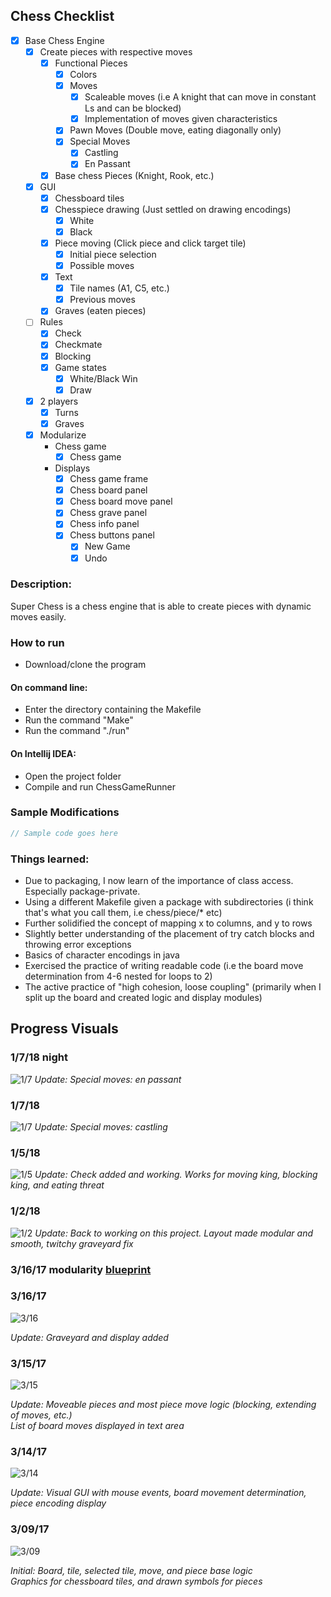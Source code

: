 ## Chess Checklist
- [x] Base Chess Engine
    - [x] Create pieces with respective moves
        - [x] Functional Pieces
            - [x] Colors
            - [x] Moves
                - [x] Scaleable moves (i.e A knight that can move in constant Ls and can be blocked)
                - [x] Implementation of moves given characteristics
            - [x] Pawn Moves (Double move, eating diagonally only)
            - [x] Special Moves
                - [x] Castling
                - [x] En Passant
        - [x] Base chess Pieces (Knight, Rook, etc.)
    - [x] GUI
        - [x] Chessboard tiles
        - [x] Chesspiece drawing (Just settled on drawing encodings)
            - [x] White
            - [x] Black
        - [x] Piece moving (Click piece and click target tile)
            - [x] Initial piece selection
            - [x] Possible moves
        - [x] Text
            - [x] Tile names (A1, C5, etc.)
            - [x] Previous moves
        - [x] Graves (eaten pieces)
    - [ ] Rules
        - [x] Check
        - [x] Checkmate
        - [x] Blocking
        - [x] Game states
            - [x] White/Black Win
            - [x] Draw
    - [x] 2 players
        - [x] Turns
        - [x] Graves
    - [x] Modularize
        - Chess game
            - [x] Chess game
        - Displays
            - [x] Chess game frame
            - [x] Chess board panel
            - [x] Chess board move panel
            - [x] Chess grave panel
            - [x] Chess info panel
            - [x] Chess buttons panel
                - [x] New Game
                - [x] Undo

<!---
- [ ] Chess Engine Extras
    - [ ] State saving
        - [ ] Loadable chess board from text file
        - [ ] Save/load user state
    - [ ] Artificial Intelligence (AI)
        - [ ] Open source
            - [ ] One difficulty
            - [ ] Multiple difficulties
        - [ ] Custom script
    - [ ] Network
        - [ ] Play over local network
        - [ ] Play over TCP
-->

### Description:
Super Chess is a chess engine that is able to create pieces with dynamic moves easily.

### How to run
- Download/clone the program

#### On command line:
- Enter the directory containing the Makefile
- Run the command "Make"
- Run the command "./run"

#### On Intellij IDEA:
- Open the project folder
- Compile and run ChessGameRunner

### Sample Modifications
```java
// Sample code goes here
```

### Things learned:
- Due to packaging, I now learn of the importance of class access. Especially package-private.
- Using a different Makefile given a package with subdirectories (i think that's what you call them, i.e chess/piece/\* etc)
- Further solidified the concept of mapping x to columns, and y to rows
- Slightly better understanding of the placement of try catch blocks and throwing error exceptions
- Basics of character encodings in java
- Exercised the practice of writing readable code (i.e the board move determination from 4-6 nested for loops to 2)
- The active practice of "high cohesion, loose coupling" (primarily when I split up the board and created logic and display modules)

## Progress Visuals
### 1/7/18 night
![1/7](images/gifs/2018-01-07_20-25-40.gif)
*Update: Special moves: en passant*
### 1/7/18
![1/7](images/gifs/2018-01-07_19-02-28.gif)
*Update: Special moves: castling*
### 1/5/18
![1/5](https://i.imgur.com/UJik6kw.png)
*Update: Check added and working. Works for moving king, blocking king, and eating threat*

### 1/2/18
![1/2](https://i.imgur.com/37ZuYo2.png)
*Update: Back to working on this project. Layout made modular and smooth, twitchy graveyard fix*

### 3/16/17 modularity [blueprint](https://raw.githubusercontent.com/yinghaoawang/Super-Chess/master/images/blueprint_3-16-17.png)

### 3/16/17
![3/16](images/gifs/super-chess_3-16-17.gif)

*Update: Graveyard and display added*

### 3/15/17
![3/15](images/gifs/super-chess_3-15-17.gif)

*Update: Moveable pieces and most piece move logic (blocking, extending of moves, etc.)  
List of board moves displayed in text area*

### 3/14/17
![3/14](images/gifs/super-chess_3-14-17.gif)

*Update: Visual GUI with mouse events, board movement determination, piece encoding display*

### 3/09/17
![3/09](images/gifs/super-chess_3-09-17.gif)

*Initial: Board, tile, selected tile, move, and piece base logic  
Graphics for chessboard tiles, and drawn symbols for pieces*
